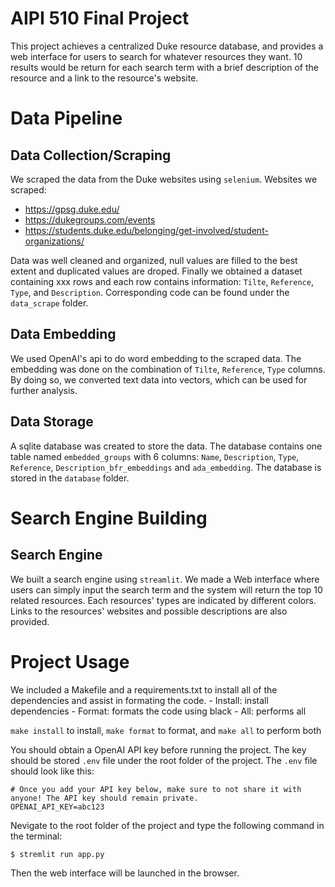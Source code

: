 # AIPI 510 Final Project
This project achieves a centralized Duke resource database, and provides a web interface for users to search for whatever resources they want. 10 results would be return for each search term with a brief description of the resource and a link to the resource's website. 

# Data Pipeline
## Data Collection/Scraping
 We scraped the data from the Duke websites using `selenium`. 
Websites we scraped:
- https://gpsg.duke.edu/
- https://dukegroups.com/events
- https://students.duke.edu/belonging/get-involved/student-organizations/

Data was well cleaned and organized, null values are filled to the best extent and duplicated values are droped. Finally we obtained a dataset containing xxx rows and each row contains information: `Tilte`, `Reference`, `Type`, and `Description`. Corresponding code can be found under the `data_scrape` folder.

## Data Embedding
We used OpenAI's api to do word embedding to the scraped data. The embedding was done on the combination of `Tilte`, `Reference`, `Type` columns. By doing so, we converted text data into vectors, which can be used for further analysis. 

## Data Storage
A sqlite database was created to store the data. The database contains one table named `embedded_groups` with 6 columns: `Name`, `Description`, `Type`, `Reference`, `Description_bfr_embeddings` and `ada_embedding`. The database is stored in the `database` folder.

# Search Engine Building
## Search Engine
We built a search engine using `streamlit`. We made a Web interface where users can simply input the search term and the system will return the top 10 related resources. Each resources' types are indicated by different colors. Links to the resources' websites and possible descriptions are also provided.

# Project Usage
We included a Makefile and a requirements.txt to install all of the dependencies and assist in formating the code.
      - Install: install dependencies
      - Format: formats the code using black
      - All: performs all


`make install` to install, `make format` to format, and `make all` to perform both

You should obtain a OpenAI API key before running the project. The key should be stored `.env` file under the root folder of the project. The `.env` file should look like this:
```
# Once you add your API key below, make sure to not share it with anyone! The API key should remain private.
OPENAI_API_KEY=abc123
```
Nevigate to the root folder of the project and type the following command in the terminal:
``` 
$ stremlit run app.py
```
Then the web interface will be launched in the browser.